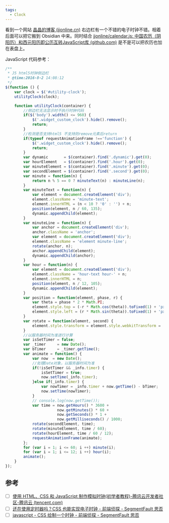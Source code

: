 ```yaml
---
tags:
  - Clock
---
```

看到一个网站 [晶晶的博客 (jjonline.cn)](https://blog.jjonline.cn/) 右边栏有一个不错的电子时钟不错。相着后面可以把它搬到 Obsidian 中来。同时结合 [jjonline/calendar.js: 中国农历（阴阳历）和西元阳历即公历互转JavaScript库 (github.com)](https://github.com/jjonline/calendar.js) 是不是可以把农历也加在表盘上。


JavaScript 代码参考：

```js
/**
 * J5 html5时钟侧边栏
 * @time:2016-8-2 14:08:12
 */
$(function () {
    var clock = $('#utility-clock');
    utilityClock(clock);

    function utilityClock(container) {
        //侧边栏无法显示时不执行时钟代码
        if($('body').width() <= 960) {
            $('.widget_custom_clock').hide().remove();
            return;
        }
        //检测是否支持html5 不支持则remove元素后return
        if(typeof requestAnimationFrame !=='function') {
            $('.widget_custom_clock').hide().remove();
            return;
        }
        var dynamic       = $(container).find('.dynamic').get(0);
        var hourElement   = $(container).find('.hour').get(0);
        var minuteElement = $(container).find('.minute').get(0);
        var secondElement = $(container).find('.second').get(0);
        var minute = function(n) {
            return n % 5 == 0 ? minuteText(n) : minuteLine(n);
        }
        var minuteText = function(n) {
            var element = document.createElement('div');
            element.className = 'minute-text';
            element.innerHTML = (n < 10 ? '0' : '') + n;
            position(element, n / 60, 135);
            dynamic.appendChild(element);
        }
        var minuteLine = function(n) {
            var anchor = document.createElement('div');
            anchor.className = 'anchor';
            var element = document.createElement('div');
            element.className = 'element minute-line';
            rotate(anchor, n);
            anchor.appendChild(element);
            dynamic.appendChild(anchor);
        }
        var hour = function(n) {
            var element = document.createElement('div');
            element.className = 'hour-text hour-' + n;
            element.innerHTML = n;
            position(element, n / 12, 105);
            dynamic.appendChild(element);
        }
        var position = function(element, phase, r) {
            var theta = phase * 2 * Math.PI;
            element.style.top = (-r * Math.cos(theta)).toFixed(1) + 'px';
            element.style.left = (r * Math.sin(theta)).toFixed(1) + 'px';
        }
        var rotate = function(element, second) {
            element.style.transform = element.style.webkitTransform = 'rotate(' + (second * 6) + 'deg)';
        }
        //以服务器时间为准进行计算
        var isSetTimer = false;
        var _timer     = new Date();
        var bTimer     = _timer.getTime();
        var animate = function() {
            var now  = new Date();
            //处理Date对象，以服务器时间为准
            if(!isSetTimer && _info.timer) {
                isSetTimer = true;
                now.setTime(_info.timer);
            }else if(_info.timer) {
                var nowTimer = _info.timer + now.getTime() - bTimer;
                now.setTime(nowTimer);
            }
            // console.log(now.getTime());
            var time = now.getHours() * 3600 +
                       now.getMinutes() * 60 +
                       now.getSeconds() * 1 +
                       now.getMilliseconds() / 1000;
            rotate(secondElement, time);
            rotate(minuteElement, time / 60);
            rotate(hourElement, time / 60 / 12);
            requestAnimationFrame(animate);
        };
        for (var i = 1; i <= 60; i ++) minute(i);
        for (var i = 1; i <= 12; i ++) hour(i);
        animate();
    }
});
```

## 参考

- [ ] [使用 HTML、CSS 和 JavaScript 制作模拟时钟(初学者教程)-腾讯云开发者社区-腾讯云 (tencent.com)](https://cloud.tencent.com/developer/article/1866565)
- [ ] [还在使用定时器吗？CSS 也能实现电子时钟 - 前端侦探 - SegmentFault 思否](https://segmentfault.com/a/1190000041661094)
- [ ] [javascript - CSS 绘制一个时钟 - 前端侦探 - SegmentFault 思否](https://segmentfault.com/a/1190000041754537)
